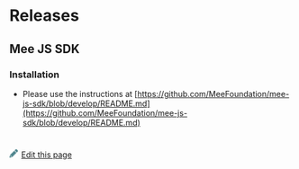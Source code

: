 # Releases

## Mee JS SDK

### Installation

- Please use the instructions at [https://github.com/MeeFoundation/mee-js-sdk/blob/develop/README.md](https://github.com/MeeFoundation/mee-js-sdk/blob/develop/README.md)

#
[<p><img src="images/edit.svg" style="width: 15px;margin-right: 6px;text-color: #4F868E;" alt="Edit Page" />Edit this page</p>](https://github.com/MeeProject/docs/edit/develop/src/Products.md)
